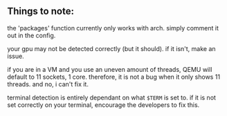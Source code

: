 ## Things to note:

the 'packages' function currently only works with arch. simply comment it out in the config.

your gpu may not be detected correctly (but it should). if it isn't, make an issue.

if you are in a VM and you use an uneven amount of threads, QEMU will default to 11 sockets, 1 core. therefore, it is not a bug when it only shows 11 threads. and no, i can't fix it.

terminal detection is entirely dependant on what ``$TERM`` is set to. if it is not set correctly on your terminal, encourage the developers to fix this.
